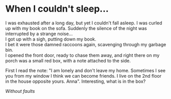 # When I couldn't sleep...

I was exhausted after a long day, but yet I couldn't fall asleep. I was curled up with my book on the sofa. Suddenly the silence of the night was interrupted by a strange noise...
<br>
I got up with a sigh, putting down my book.<br>
I bet it were those damned raccoons again, scavenging through my garbage bin.<br>
I opened the front door, ready to chase them away, and right there on my porch was a small red box, with a note attached to the side.<br>

First I read the note: "I am lonely and don't leave my home. Sometimes I see you from my window I think we can become friends. I live on the 2nd floor in the house opposite yours. Anna". Interesting, what is in the box?<br>

*Without faults*